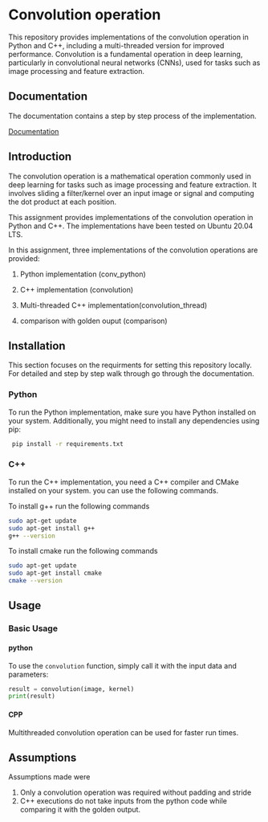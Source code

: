 
# Convolution operation

This repository provides implementations of the convolution operation in Python and C++, including a multi-threaded version for improved performance. Convolution is a fundamental operation in deep learning, particularly in convolutional neural networks (CNNs), used for tasks such as image processing and feature extraction.




## Documentation

The documentation contains a step by step process of the implementation.

[Documentation](https://drive.google.com/file/d/1eDq5N6BxIfc9lv5THws-O-gVtRZVeEZf/view?usp=sharing)


## Introduction
The convolution operation is a mathematical operation commonly used in deep learning for tasks such as image processing and feature extraction. It involves sliding a filter/kernel over an input image or signal and computing the dot product at each position.

This assignment provides implementations of the convolution operation in Python and C++. The implementations have been tested on Ubuntu 20.04 LTS.

In this assignment, three implementations of the convolution operations are provided:

1. Python implementation (conv_python)

2. C++ implementation (convolution)

3. Multi-threaded C++ implementation(convolution_thread)

4. comparison with golden ouput (comparison)


## Installation 

This section focuses on the requirments for setting this repository locally.
For detailed and step by step walk through go through the documentation.

### Python

To run the Python implementation, make sure you have Python installed on your system. Additionally, you might need to install any dependencies using pip:

```bash
 pip install -r requirements.txt
```

### C++

To run the C++ implementation, you need a C++ compiler and CMake installed on your system. you can use the following commands.

To install g++ run the following commands 
```bash
sudo apt-get update
sudo apt-get install g++
g++ --version
```
To install cmake run the following commands
```bash
sudo apt-get update
sudo apt-get install cmake
cmake --version
```




    
## Usage

### Basic Usage
#### python

To use the `convolution` function, simply call it with the input data and parameters:

```python
result = convolution(image, kernel)
print(result)

```

#### CPP
Multithreaded convolution operation can be used for faster run times.


## Assumptions
Assumptions made were
1. Only a convolution operation was required without padding and stride
2. C++ executions do not take inputs from the python code while comparing it with the golden output.

